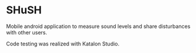# SHuSH

Mobile android application to measure sound levels and share disturbances with other users.

Code testing was realized with Katalon Studio.
